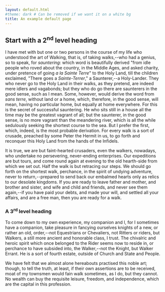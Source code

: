```yaml
---
layout: default.html
#theme: dark # Can be removed if we want it on a white bg
title: An example default page
---
```


## Start with a 2<sup>nd</sup> level heading

I have met with but one or two persons in the course of my life who understood the art of Walking, that is, of taking walks,--who had a genius, so to speak, for _sauntering_: which word is beautifully derived "from idle people who roved about the country, in the Middle Ages, and asked charity, under pretence of going _a la Sainte Terre_" to the Holy Land, till the children exclaimed, "There goes a _Sainte-Terrer_," a Saunterer,--a Holy-Lander. They who never go to the Holy Land in their walks, as they pretend, are indeed mere idlers and vagabonds; but they who do go there are saunterers in the good sense, such as I mean. Some, however, would derive the word from _sans terre_, without land or a home, which, therefore, in the good sense, will mean, having no particular home, but equally at home everywhere. For this is the secret of successful sauntering. He who sits still in a house all the time may be the greatest vagrant of all; but the saunterer, in the good sense, is no more vagrant than the meandering river, which is all the while sedulously seeking the shortest course to the sea. But I prefer the first, which, indeed, is the most probable derivation. For every walk is a sort of crusade, preached by some Peter the Hermit in us, to go forth and reconquer this Holy Land from the hands of the Infidels.

It is true, we are but faint-hearted crusaders, even the walkers, nowadays, who undertake no persevering, never-ending enterprises. Our expeditions are but tours, and come round again at evening to the old hearth-side from which we set out. Half the walk is but retracing our steps. We should go forth on the shortest walk, perchance, in the spirit of undying adventure, never to return,--prepared to send back our embalmed hearts only as relics to our desolate kingdoms. If you are ready to leave father and mother, and brother and sister, and wife and child and friends, and never see them again,--if you have paid your debts, and made your will, and settled all your affairs, and are a free man, then you are ready for a walk.

### A 3<sup>rd</sup> level heading

To come down to my own experience, my companion and I, for I sometimes have a companion, take pleasure in fancying ourselves knights of a new, or rather an old, order,--not Equestrians or Chevaliers, not Ritters or riders, but Walkers, a still more ancient and honorable class, I trust. The chivalric and heroic spirit which once belonged to the Rider seems now to reside in, or perchance to have subsided into, the Walker,--not the Knight, but Walker Errant. He is a sort of fourth estate, outside of Church and State and People.

We have felt that we almost alone hereabouts practised this noble art; though, to tell the truth, at least, if their own assertions are to be received, moat of my townsmen would fain walk sometimes, as I do, but they cannot. No wealth can buy the requisite leisure, freedom, and independence, which are the capital in this profession.
